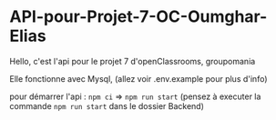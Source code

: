 # API-pour-Projet-7-OC-Oumghar-Elias

Hello, c'est l'api pour le projet 7 d'openClassrooms, groupomania

Elle fonctionne avec Mysql, (allez voir .env.example pour plus d'info)

pour démarrer l'api : `npm ci` => `npm run start`
(pensez à executer la commande `npm run start` dans le dossier Backend)
